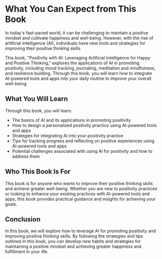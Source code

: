 What You Can Expect from This Book
================================================

In today's fast-paced world, it can be challenging to maintain a positive mindset and cultivate happiness and well-being. However, with the rise of artificial intelligence (AI), individuals have new tools and strategies for improving their positive thinking skills.

This book, "Positivity with AI: Leveraging Artificial Intelligence for Happy and Positive Thinking," explores the applications of AI in promoting positivity, including mood tracking, journaling, meditation and mindfulness, and resilience building. Through this book, you will learn how to integrate AI-powered tools and apps into your daily routine to improve your overall well-being.

What You Will Learn
-------------------

Through this book, you will learn:

* The basics of AI and its applications in promoting positivity
* How to design a personalized positivity practice using AI-powered tools and apps
* Strategies for integrating AI into your positivity practice
* Tips for tracking progress and reflecting on positive experiences using AI-powered tools and apps
* Potential challenges associated with using AI for positivity and how to address them

Who This Book Is For
--------------------

This book is for anyone who wants to improve their positive thinking skills and achieve greater well-being. Whether you are new to positivity practices or looking to enhance your existing practices with AI-powered tools and apps, this book provides practical guidance and insights for achieving your goals.

Conclusion
----------

In this book, we will explore how to leverage AI for promoting positivity and improving positive thinking skills. By following the strategies and tips outlined in this book, you can develop new habits and strategies for maintaining a positive mindset and achieving greater happiness and fulfillment in your life.
